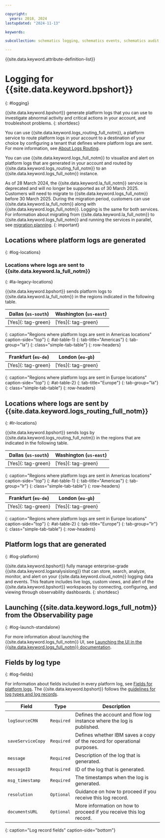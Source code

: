 ```yaml
---

copyright:
  years: 2018, 2024
lastupdated: "2024-11-13"

keywords:

subcollection: schematics logging, schematics events, schematics audit, schematics audit events, schematics audit logs, logging, ibm cloud logs, cloud logs

---
```


{{site.data.keyword.attribute-definition-list}}

# Logging for {{site.data.keyword.bpshort}}
{: #logging}

{{site.data.keyword.bpshort}} generate platform logs that you can use to investigate abnormal activity and critical actions in your account, and troubleshoot problems.
{: shortdesc}

You can use {{site.data.keyword.logs_routing_full_notm}}, a platform service to route platform logs in your account to a destination of your choice by configuring a tenant that defines where platform logs are sent. For more information, see [About Logs Routing](/docs/logs-router?topic=logs-router-about).

You can use {{site.data.keyword.logs_full_notm}} to visualize and alert on platform logs that are generated in your account and routed by {{site.data.keyword.logs_routing_full_notm}} to an {{site.data.keyword.logs_full_notm}} instance.

As of 28 March 2024, the {{site.data.keyword.la_full_notm}} service is deprecated and will no longer be supported as of 30 March 2025. Customers will need to migrate to {{site.data.keyword.logs_full_notm}} before 30 March 2025. During the migration period, customers can use {{site.data.keyword.la_full_notm}} along with {{site.data.keyword.logs_full_notm}}. Logging is the same for both services. For information about migrating from {{site.data.keyword.la_full_notm}} to {{site.data.keyword.logs_full_notm}} and running the services in parallel, see [migration planning](/docs/cloud-logs?topic=cloud-logs-migration-intro).
{: important}

## Locations where platform logs are generated
{: #log-locations}


### Locations where logs are sent to {{site.data.keyword.la_full_notm}}
{: #la-legacy-locations}

{{site.data.keyword.bpshort}} sends platform logs to {{site.data.keyword.la_full_notm}} in the regions indicated in the following table.

| Dallas (`us-south`) | Washington (`us-east`)  | 
|---------------------|-------------------------|
| [Yes]{: tag-green} | [Yes]{: tag-green} |
{: caption="Regions where platform logs are sent in Americas locations" caption-side="top"}
{: #at-table-1}
{: tab-title="Americas"}
{: tab-group="la"}
{: class="simple-tab-table"}
{: row-headers}

| Frankfurt (`eu-de`)  | London (`eu-gb`) |
|---------------|---------------------|
| [Yes]{: tag-green} | [Yes]{: tag-green} |
{: caption="Regions where platform logs are sent in Europe locations" caption-side="top"}
{: #at-table-2}
{: tab-title="Europe"}
{: tab-group="la"}
{: class="simple-tab-table"}
{: row-headers}

## Locations where logs are sent by {{site.data.keyword.logs_routing_full_notm}}
{: #lr-locations}

{{site.data.keyword.bpshort}} sends logs by {{site.data.keyword.logs_routing_full_notm}} in the regions that are indicated in the following table.

| Dallas (`us-south`) | Washington (`us-east`)  | 
|---------------------|-------------------------|
| [Yes]{: tag-green} | [Yes]{: tag-green} |
{: caption="Regions where platform logs are sent in Americas locations" caption-side="top"}
{: #at-table-1}
{: tab-title="Americas"}
{: tab-group="lr"}
{: class="simple-tab-table"}
{: row-headers}

| Frankfurt (`eu-de`)  | London (`eu-gb`) |
|---------------|---------------------|
| [Yes]{: tag-green} | [Yes]{: tag-green} |
{: caption="Regions where platform logs are sent in Europe locations" caption-side="top"}
{: #at-table-2}
{: tab-title="Europe"}
{: tab-group="lr"}
{: class="simple-tab-table"}
{: row-headers}

## Platform logs that are generated
{: #log-platform}

{{site.data.keyword.bpshort}} fully manage enterprise-grade {{site.data.keyword.loganalysislong}} that can store, search, analyze, monitor, and alert on your {{site.data.keyword.cloud_notm}} logging data and events. This feature includes live logs, custom views, and alert of the {{site.data.keyword.bpshort}} workspaces by connecting, configuring, and viewing through observability dashboards.
{: shortdesc}

## Launching {{site.data.keyword.logs_full_notm}} from the Observability page
{: #log-launch-standalone}

For more information about launching the {{site.data.keyword.logs_full_notm}} UI, see [Launching the UI in the {{site.data.keyword.logs_full_notm}} documentation](/docs/cloud-logs?topic=cloud-logs-instance-launch#instance-launch-cloud-ui).

## Fields by log type
{: #log-fields}

For information about fields included in every platform log, see [Fields for platform logs](/docs/logs-router?topic=logs-router-about-platform-logs#platform_reqd). The {{site.data.keyword.bpshort}} follows the [guidelines for log types and log records](/docs/observability-ibm?topic=observability-ibm-log-record).

| Field             | Type       | Description             |
|-------------------|------------|-------------------------|
| `logSourceCRN`    | `Required`   | Defines the account and flow log instance where the log is published. |
| `saveServiceCopy` | `Required`   | Defines whether IBM saves a copy of the record for operational purposes. |
| `message`         | `Required`   | Description of the log that is generated. |
| `messageID`       | `Required`   | ID of the log that is generated. |
| `msg_timestamp`   | `Required`   | The timestamps when the log is generated. |
| `resolution`      | `Optional`   | Guidance on how to proceed if you receive this log record. |
| `documentsURL`    | `Optional`   | More information on how to proceed if you receive this log record. |
{: caption="Log record fields" caption-side="bottom"}
